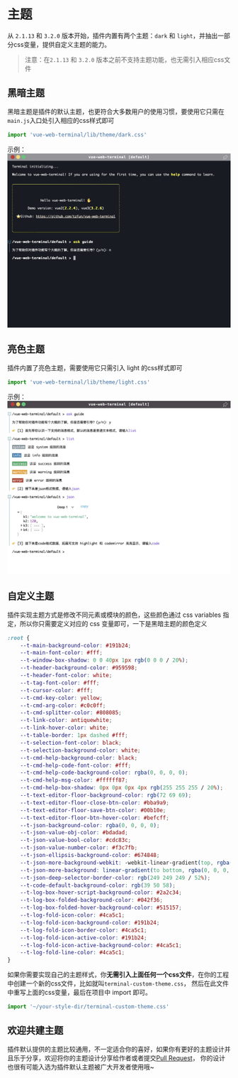 # 主题

从 `2.1.13` 和 `3.2.0` 版本开始，插件内置有两个主题：`dark` 和 `light`，并抽出一部分css变量，提供自定义主题的能力。

> 注意：在`2.1.13` 和 `3.2.0` 版本之前不支持主题功能，也无需引入相应css文件

## 黑暗主题

黑暗主题是插件的默认主题，也更符合大多数用户的使用习惯，要使用它只需在`main.js`入口处引入相应的css样式即可

```js title="main.js"
import 'vue-web-terminal/lib/theme/dark.css'
```

示例：
![dark](/images/dark.jpg)

## 亮色主题

插件内置了亮色主题，需要使用它只需引入 light 的css样式即可

```js title="main.js"
import 'vue-web-terminal/lib/theme/light.css'
```

示例：
![dark](/images/light.jpg)

## 自定义主题

插件实现主题方式是修改不同元素或模块的颜色，这些颜色通过 css variables 指定，所以你只需要定义对应的 css 变量即可，一下是黑暗主题的颜色定义

```css
:root {
    --t-main-background-color: #191b24;
    --t-main-font-color: #fff;
    --t-window-box-shadow: 0 0 40px 1px rgb(0 0 0 / 20%);
    --t-header-background-color: #959598;
    --t-header-font-color: white;
    --t-tag-font-color: #fff;
    --t-cursor-color: #fff;
    --t-cmd-key-color: yellow;
    --t-cmd-arg-color: #c0c0ff;
    --t-cmd-splitter-color: #808085;
    --t-link-color: antiquewhite;
    --t-link-hover-color: white;
    --t-table-border: 1px dashed #fff;
    --t-selection-font-color: black;
    --t-selection-background-color: white;
    --t-cmd-help-background-color: black;
    --t-cmd-help-code-font-color: #fff;
    --t-cmd-help-code-background-color: rgba(0, 0, 0, 0);
    --t-cmd-help-msg-color: #ffffff87;
    --t-cmd-help-box-shadow: 0px 0px 0px 4px rgb(255 255 255 / 20%);
    --t-text-editor-floor-background-color: rgb(72 69 69);
    --t-text-editor-floor-close-btn-color: #bba9a9;
    --t-text-editor-floor-save-btn-color: #00b10e;
    --t-text-editor-floor-btn-hover-color: #befcff;
    --t-json-background-color: rgba(0, 0, 0, 0);
    --t-json-value-obj-color: #bdadad;
    --t-json-value-bool-color: #cdc83c;
    --t-json-value-number-color: #f3c7fb;
    --t-json-ellipsis-background-color: #674848;
    --t-json-more-background-webkit: -webkit-linear-gradient(top, rgba(0, 0, 0, 0) 20%, rgb(255 255 255 / 10%) 100%);
    --t-json-more-background: linear-gradient(to bottom, rgba(0, 0, 0, 0) 20%, rgb(255 255 255 / 10%) 100%);
    --t-json-deep-selector-border-color: rgb(249 249 249 / 52%);
    --t-code-default-background-color: rgb(39 50 58);
    --t-log-box-hover-script-background-color: #2a2c34;
    --t-log-box-folded-background-color: #042f36;
    --t-log-box-folded-hover-background-color: #515157;
    --t-log-fold-icon-color: #4ca5c1;
    --t-log-fold-icon-background-color: #191b24;
    --t-log-fold-icon-border-color: #4ca5c1;
    --t-log-fold-icon-active-color: #191b24;
    --t-log-fold-icon-active-background-color: #4ca5c1;
    --t-log-fold-line-color: #4ca5c1;
}
```

如果你需要实现自己的主题样式，你**无需引入上面任何一个css文件**，在你的工程中创建一个新的css文件，比如就叫`terminal-custom-theme.css`，
然后在此文件中重写上面的css变量，最后在项目中 import 即可。

```js title="main.js"
import '~/your-style-dir/terminal-custom-theme.css'
```

## 欢迎共建主题

插件默认提供的主题比较通用，不一定适合你的喜好，如果你有更好的主题设计并且乐于分享，欢迎将你的主题设计分享给作者或者提交[Pull Request][Github PR]，
你的设计也很有可能入选为插件默认主题被广大开发者使用哦~

[Github PR]: https://github.com/tzfun/vue-web-terminal/pulls

<CommentService></CommentService>
